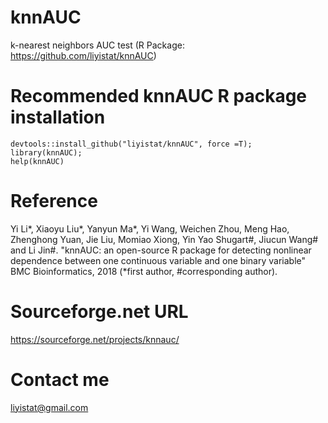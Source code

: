 # knnAUC
k-nearest neighbors AUC test (R Package: https://github.com/liyistat/knnAUC)


# Recommended knnAUC R package installation
```{r}
devtools::install_github("liyistat/knnAUC", force =T);
library(knnAUC);
help(knnAUC)
```

# Reference
Yi Li*, Xiaoyu Liu*, Yanyun Ma*, Yi Wang, Weichen Zhou, Meng Hao, Zhenghong Yuan, Jie Liu, Momiao Xiong, Yin Yao Shugart#, Jiucun Wang# and Li Jin#. "knnAUC: an open-source R package for detecting nonlinear dependence between one continuous variable and one binary variable" BMC Bioinformatics, 2018 (*first author, #corresponding author).

# Sourceforge.net URL
https://sourceforge.net/projects/knnauc/

# Contact me 
liyistat@gmail.com
